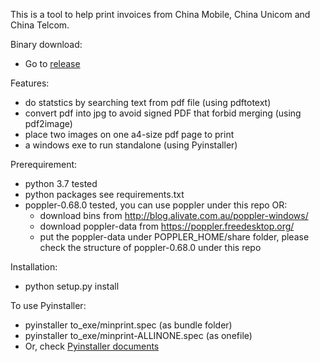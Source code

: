 This is a tool to help print invoices from
China Mobile, China Unicom and China Telcom.

Binary download:
  - Go to [release](https://github.com/shaochengcheng/minprinter/releases)


Features:
  - do statstics by searching text from pdf file (using pdftotext)
  - convert pdf into jpg to avoid signed PDF that forbid merging (using pdf2image)
  - place two images on one a4-size pdf page to print
  - a windows exe to run standalone (using Pyinstaller)

Prerequirement:
  - python 3.7 tested
  - python packages see requirements.txt
  - poppler-0.68.0 tested, you can use poppler under this repo OR:
    - download bins from http://blog.alivate.com.au/poppler-windows/
    - download poppler-data from https://poppler.freedesktop.org/
    - put the poppler-data under POPPLER_HOME/share folder, please check the structure of poppler-0.68.0 under this repo

Installation:
  - python setup.py install

To use Pyinstaller:
  - pyinstaller to_exe/minprint.spec (as bundle folder)
  - pyinstaller to_exe/minprint-ALLINONE.spec (as onefile)
  - Or, check [Pyinstaller documents](https://pythonhosted.org/PyInstaller/)

